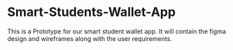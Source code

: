 # Smart-Students-Wallet-App
This is a Prototype for our smart student wallet app. It will contain the figma design and wireframes along with the user requirements.
